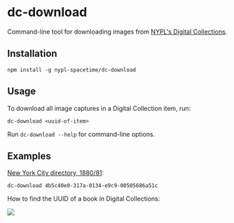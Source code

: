 # dc-download

Command-line tool for downloading images from [NYPL's Digital Collections](https://digitalcollections.nypl.org/).

## Installation

    npm install -g nypl-spacetime/dc-download

## Usage

To download all image captures in a Digital Collection item, run:

    dc-download <uuid-of-item>

Run `dc-download --help` for command-line options.

## Examples

[New York City directory, 1880/81](https://digitalcollections.nypl.org/items/12df7770-6bde-0134-5d34-00505686a51c#/):

    dc-download 4b5c40e0-317a-0134-e9c9-00505686a51c

How to find the UUID of a book in Digital Collections:

![](find-uuid.gif)
